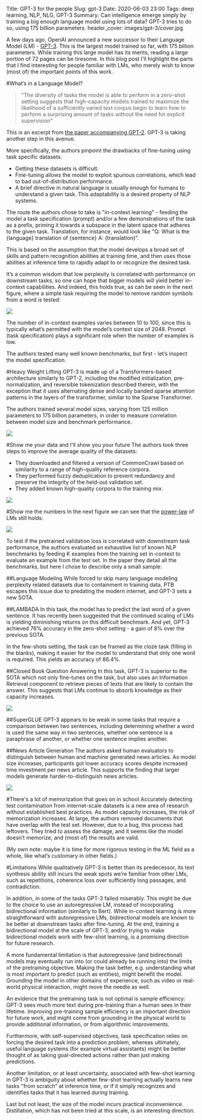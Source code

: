 Title: GPT-3 for the people
Slug: gpt-3
Date: 2020-06-03 23:00
Tags: deep learning, NLP, NLG, GPT-3
Summary: Can intelligence emerge simply by training a big enough language model using lots of data? GPT-3 tries to do so, using 175 billion parameters.
header_cover: images/gpt-3/cover.jpg

A few days ago, OpenAI announced a new successor to their Language Model (LM) - [GPT-3](https://arxiv.org/abs/2005.14165). This is the largest model trained so far, with 175 billion parameters. While training this large model has its merits, reading a large portion of 72 pages can be tiresome. In this blog post I’ll highlight the parts that I find interesting for people familiar with LMs, who merely wish to know (most of) the important points of this work.


#What’s in a Language Model?
> "The diversity of tasks the model is able to perform in a zero-shot setting suggests that high-capacity models trained to maximize the likelihood of a sufficiently varied text corpus begin to learn how to perform a surprising amount of tasks without the need for explicit supervision"

This is an excerpt from [the paper accompanying GPT-2](https://cdn.openai.com/better-language-models/language_models_are_unsupervised_multitask_learners.pdf). GPT-3 is taking another step in this avenue.

More specifically, the authors pinpoint the drawbacks of fine-tuning using task specific datasets.
- Getting these datasets is difficult.
- Fine-tuning allows the model to exploit spurious correlations, which lead to bad out-of-distribution performance.
- A brief directive in natural language is usually enough for humans to understand a given task. This adaptability is a desired property of NLP systems.

The route the authors chose to take is "in-context learning” - feeding the model a task specification (prompt) and/or a few demonstrations of the task as a prefix, priming it towards a subspace in the latent space that adheres to the given task. Translation, for instance, would look like "Q: What is the {language} translation of {sentence} A: {translation}”.

This is based on the assumption that the model develops a broad set of skills and pattern recognition abilities at training time, and then uses those abilities at inference time to rapidly adapt to or recognize the desired task.

It’s a common wisdom that low perplexity is correlated with performance on downstream tasks, so one can hope that bigger models will yield better in-context capabilities. And indeed, this holds true, as can be seen in the next figure, where a simple task requiring the model to remove random symbols from a word is tested:

![](images//gpt-3/in-context-prompt.png)

The number of in-context examples varies between 10 to 100, since this is typically what’s permitted with the model’s context size of 2048. Prompt (task specification) plays a significant role when the number of examples is low.

The authors tested many well known benchmarks, but first - let’s inspect the model specification.


#Heavy Weight Lifting
GPT-3 is made up of a Transformers-based architecture similarly to GPT-2, including the modified initialization, pre-normalization, and reversible tokenization described therein, with the exception that it uses alternating dense and locally banded sparse attention patterns in the layers of the transformer, similar to the Sparse Transformer.

The authors trained several model sizes, varying from 125 million parameters to 175 billion parameters, in order to measure correlation between model size and benchmark performance.

![](images/gpt-3/model-sizes.png)


#Show me your data and I'll show you your future
The authors took three steps to improve the average quality of the datasets:
- They downloaded and filtered a version of CommonCrawl based on similarity to a range of high-quality reference corpora.
- They performed fuzzy deduplication to prevent redundancy and preserve the integrity of the held-out validation set.
- They added known high-quality corpora to the training mix.

![](images/gpt-3/dataset.png)


#Show me the numbers
In the next figure we can see that the [power-law](https://arxiv.org/abs/2001.08361) of LMs still holds:

![](images/gpt-3/power-law.png)

To test if the pretrained validation loss is correlated with downstream task performance, the authors evaluated an exhaustive list of known NLP benchmarks by feeding K examples from the training set in-context to evaluate an example from the test set. In the paper they detail all the benchmarks, but here I chose to describe only a small sample:

##Language Modeling
While forced to skip many language modeling perplexity related datasets due to containment in training data, PTB escapes this issue due to predating the modern internet, and GPT-3 sets a new SOTA.

##LAMBADA
In this task, the model has to predict the last word of a given sentence. It has recently been suggested that the continued scaling of LMs is yielding diminishing returns on this difficult benchmark. And yet, GPT-3 achieved 76% accuracy in the zero-shot setting - a gain of 8% over the previous SOTA.

In the few-shots setting, the task can be framed as the cloze task (filling in the blanks), making it easier for the model to understand that only one word is required. This yields an accuracy of 86.4%.

##Closed Book Question Answering
In this task, GPT-3 is superior to the SOTA which not only fine-tunes on the task, but also uses an Information Retrieval component to retrieve pieces of texts that are likely to contain the answer. This suggests that LMs continue to absorb knowledge as their capacity increases.

![](images/gpt-3/closed-book-question-answering.png)

##SuperGLUE
GPT-3 appears to be weak in some tasks that require a comparison between two sentences, including determining whether a word is used the same way in two sentences, whether one sentence is a paraphrase of another, or whether one sentence implies another.

##News Article Generation
The authors asked human evaluators to distinguish between human and machine generated news articles. As model size increases, participants got lower accuracy scores despite increased time investment per news article. This supports the finding that larger models generate harder-to-distinguish news articles.

![](images/gpt-3/generated-news.png)


#There's a lot of memorization that goes on in school
Accurately detecting test contamination from internet-scale datasets is a new area of research without established best practices. As model capacity increases, the risk of memorization increases. At large, the authors removed documents that have overlap with the test set. However, due to a bug, this process had leftovers. They tried to assess the damage, and it seems like the model doesn’t memorize, and (most of) the results are valid.

(My own note: maybe it is time for more rigorous testing in the ML field as a whole, like what’s customary in other fields.)


#Limitations
While qualitatively GPT-3 is better than its predecessor, its text synthesis ability still incurs the weak spots we’re familiar from other LMs, such as repetitions, coherence loss over sufficiently long passages, and contradiction.

In addition, in some of the tasks GPT-3 failed miserably. This might be due to the choice to use an autoregressive LM, instead of incorporating bidirectional information (similarly to Bert). While in-context learning is more straightforward with autoregressive LMs, bidirectional models are known to be better at downstream tasks after fine-tuning. At the end, training a bidirectional model at the scale of GPT-3, and/or trying to make bidirectional models work with few-shot learning, is a promising direction for future research.

A more fundamental limitation is that autoregressive (and bidirectional) models may eventually run into (or could already be running into) the limits of the pretraining objective. Making the task better, e.g. understanding what is most important to predict (such as entities), might benefit the model. Grounding the model in other domains of experience, such as video or real-world physical interaction, might move the needle as well.

An evidence that the pretraining task is not optimal is sample efficiency: GPT-3 sees much more text during pre-training than a human sees in their lifetime. Improving pre-training sample efficiency is an important direction for future work, and might come from grounding in the physical world to provide additional information, or from algorithmic improvements.

Furthermore, with self-supervised objectives, task specification relies on forcing the desired task into a prediction problem, whereas ultimately, useful language systems (for example virtual assistants) might be better thought of as taking goal-directed actions rather than just making predictions.

Another limitation, or at least uncertainty, associated with few-shot learning in GPT-3 is ambiguity about whether few-shot learning actually learns new tasks "from scratch” at inference time, or if it simply recognizes and identifies tasks that it has learned during training.

Last but not least, the size of the model incurs practical inconvenience. Distillation, which has not been tried at this scale, is an interesting direction.
